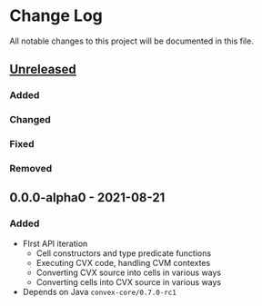 # Change Log

All notable changes to this project will be documented in this file.



## [Unreleased]

### Added

### Changed

### Fixed

### Removed



## 0.0.0-alpha0 - 2021-08-21

### Added

- FIrst API iteration
    - Cell constructors and type predicate functions
    - Executing CVX code, handling CVM contextes
    - Converting CVX source into cells in various ways
    - Converting cells into CVX source in various ways
- Depends on Java `convex-core/0.7.0-rc1`



[Unreleased]:  https://github.com/helins/convex.lisp.cljc/compare/cvm/0.0.0-alpha0...HEAD
[0.0.0-alpha0]: https://github.com/helins/convex.lisp.cljc/releases/tag/cvm/0.0.0-alpha0
